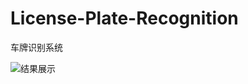# License-Plate-Recognition
车牌识别系统

![结果展示](https://github.com/yaoyueduzhen/License-Plate-Recognition/edit/master/result.png)
